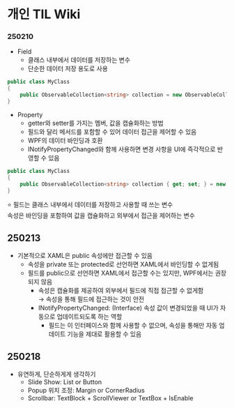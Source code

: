 # 개인 TIL Wiki

### 250210
* Field
  * 클래스 내부에서 데이터를 저장하는 변수
  * 단순한 데이터 저장 용도로 사용
```cs
public class MyClass
{
    public ObservableCollection<string> collection = new ObservableCollection<string>();
}
```
* Property
  * getter와 setter를 가지는 멤버, 값을 캡슐화하는 방법
  * 필드와 달리 메서드를 포함할 수 있어 데이터 접근을 제어할 수 있음
  * WPF의 데이터 바인딩과 호환
  * INotifyPropertyChanged와 함께 사용하면 변경 사항을 UI에 즉각적으로 반영할 수 있음
```cs
public class MyClass
{
    public ObservableCollection<string> collection { get; set; } = new ObservableCollection<string>();
}
```
⭐ 필드는 클래스 내부에서 데이터를 저장하고 사용할 때 쓰는 변수  
속성은 바인딩을 포함하여 값을 캡슐화하고 외부에서 접근을 제어하는 변수


## 250213
* 기본적으로 XAML은 public 속성에만 접근할 수 있음
  * 속성을 private 또는 protected로 선언하면 XAML에서 바인딩할 수 없게됨
  * 필드를 public으로 선언하면 XAML에서 접근할 수는 있지만, WPF에서는 권장되지 않음
    * 속성은 캡슐화를 제공하여 외부에서 필드에 직접 접근할 수 없게함  
    → 속성을 통해 필드에 접근하는 것이 안전
    * INotifyPropertyChanged: (Interface) 속성 값이 변경되었을 때 UI가 자동으로 업데이트되도록 하는 역할
      * 필드는 이 인터페이스와 함께 사용할 수 없으며, 속성을 통해만 자동 업데이트 기능을 제대로 활용할 수 있음


## 250218
* 유연하게, 단순하게게 생각하기
  * Slide Show: List or Button
  * Popup 위치 조정: Margin or CornerRadius
  * Scrollbar: TextBlock + ScrollViewer or TextBox + IsEnable